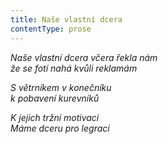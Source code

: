 ```yaml
---
title: Naše vlastní dcera
contentType: prose
---
```


<section>

_Naše vlastní dcera včera řekla nám  
že se fotí nahá kvůli reklamám_

_S větrníkem v konečníku  
k pobavení kurevníků_

_K jejich tržní motivaci  
Máme dceru pro legraci_

</section>
